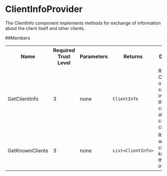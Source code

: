ClientInfoProvider
==================

The ClientInfo component implements methods for exchange of information about the client itself and other clients.

##Members

<table>
    <tr>
        <th>Name</th>
        <th>Required Trust Level</th>
        <th>Parameters</th>
        <th>Returns</th>
        <th>Description</th>
    </tr>
    <tr>
        <td>GetClientInfo</td>
        <td>3</td>
        <td>none</td>
        <td><code>ClientInfo</code></td>
        <td>Returns a ClientInfo object containing information the called client has about the calling client.</td>
    </tr>
    <tr>
        <td>GetKnownClients</td>
        <td>3</td>
        <td>none</td>
        <td><code>List&lt;ClientInfo&gt;</code></td>
        <td>Returns all wolpertinger clients known to the called instance.</td>
    </tr>
</table>

